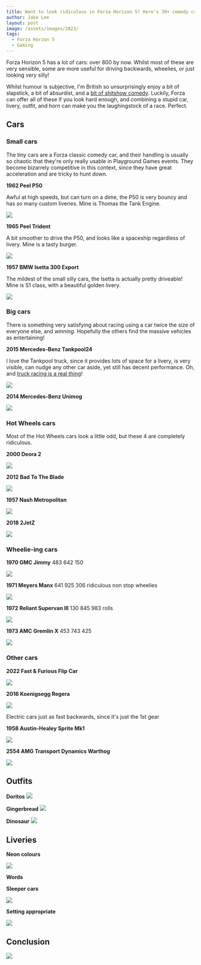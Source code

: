 ```yaml
---
title: Want to look ridiculous in Forza Horizon 5? Here's 30+ comedy cars, outfits, and liveries! 🚗🤡
author: Jake Lee
layout: post
image: /assets/images/2023/
tags:
  - Forza Horzon 5
  - Gaming
---
```


Forza Horizon 5 has a lot of cars: over 800 by now. Whilst most of these are very sensible, some are more useful for driving backwards, wheelies, or just looking very silly!

Whilst humour is subjective, I'm British so unsurprisingly enjoy a bit of slapstick, a bit of absurdist, and a [bit of shitshow comedy](/the-irresistible-allure-of-shitshow-comedy/). Luckily, Forza can offer all of these if you look hard enough, and combining a stupid car, livery, outfit, and horn can make you the laughingstock of a race. Perfect.

## Cars

### Small cars

The tiny cars are a Forza classic comedy car, and their handling is usually so chaotic that they're only really usable in Playground Games events. They become bizarrely competitive in this context, since they have great acceleration and are tricky to hunt down.

**1962 Peel P50**

Awful at high speeds, but can turn on a dime, the P50 is very bouncy and has _so_ many custom liveries. Mine is Thomas the Tank Engine.

[![](/assets/images/2024/fh5c-p50.png)](/assets/images/2024/fh5c-p50.png)

**1965 Peel Trident**

A bit smoother to drive the P50, and looks like a spaceship regardless of livery. Mine is a tasty burger.

[![](/assets/images/2024/fh5c-trident.png)](/assets/images/2024/fh5c-trident.png)

**1957 BMW Isetta 300 Export**

The mildest of the small silly cars, the Isetta is actually pretty driveable! Mine is S1 class, with a beautiful golden livery.

[![](/assets/images/2024/fh5c-isetta.png)](/assets/images/2024/fh5c-isetta.png)

### Big cars

There is something very satisfying about racing using a car twice the size of everyone else, and _winning_. Hopefully the others find the massive vehicles as entertaining!

**2015 Mercedes-Benz Tankpool24**

I love the Tankpool truck, since it provides lots of space for a livery, is very visible, can nudge any other car aside, yet still has decent performance. Oh, and [truck racing is a real thing](https://www.youtube.com/watch?v=lnHWL-J-3KE)!

[![](/assets/images/2024/fh5c-tankpool.png)](/assets/images/2024/fh5c-tankpool.png)

**2014 Mercedes-Benz Unimog**

[![](/assets/images/2024/fh5c-unimog.png)](/assets/images/2024/fh5c-unimog.png)

### Hot Wheels cars

Most of the Hot Wheels cars look a little odd, but these 4 are completely ridiculous.

**2000 Deora 2**

[![](/assets/images/2024/fh5c-deora.png)](/assets/images/2024/fh5c-deora.png)

**2012 Bad To The Blade**

[![](/assets/images/2024/fh5c-bad.png)](/assets/images/2024/fh5c-bad.png)

**1957 Nash Metropolitan**

[![](/assets/images/2024/fh5c-nash.png)](/assets/images/2024/fh5c-nash.png)

**2018 2JetZ**

[![](/assets/images/2024/fh5c-2jetz.png)](/assets/images/2024/fh5c-2jetz.png)

### Wheelie-ing cars

**1970 GMC Jimmy**
483 642 150

[![](/assets/images/2024/fh5c-jimmy.png)](/assets/images/2024/fh5c-jimmy.png)

**1971 Meyers Manx**
641 925 306
ridiculous non stop wheelies

[![](/assets/images/2024/fh5c-meyers.png)](/assets/images/2024/fh5c-meyers.png)

**1972 Reliant Supervan III**
130 845 983
rolls

[![](/assets/images/2024/fh5c-supervan.png)](/assets/images/2024/fh5c-supervan.png)

**1973 AMC Gremlin X**
453 743 425

[![](/assets/images/2024/fh5c-gremlin.png)](/assets/images/2024/fh5c-gremlin.png)

### Other cars

**2022 Fast & Furious Flip Car**

[![](/assets/images/2024/fh5c-flip.png)](/assets/images/2024/fh5c-flip.png)

**2016 Koenigsegg Regera**

[![](/assets/images/2024/fh5c-regera.png)](/assets/images/2024/fh5c-regera.png)

Electric cars just as fast backwards, since it's just the 1st gear

**1958 Austin-Healey Sprite Mk1**

[![](/assets/images/2024/fh5c-sprite.png)](/assets/images/2024/fh5c-sprite.png)

**2554 AMG Transport Dynamics Warthog**

[![](/assets/images/2024/fh5c-warthog.png)](/assets/images/2024/fh5c-warthog.png)

## Outfits

**Doritos**
[![](/assets/images/2024/fh5c-doritos.png)](/assets/images/2024/fh5c-doritos.png)

**Gingerbread**
[![](/assets/images/2024/fh5c-gingerbread.png)](/assets/images/2024/fh5c-gingerbread.png)

**Dinosaur**
[![](/assets/images/2024/fh5c-dinosaur.png)](/assets/images/2024/fh5c-dinosaur.png)

## Liveries

**Neon colours**

[![](/assets/images/2024/fh5c-neon.png)](/assets/images/2024/fh5c-neon.png)

**Words**

**Sleeper cars**

[![](/assets/images/2024/fh5c-sleeper.png)](/assets/images/2024/fh5c-sleeper.png)

**Setting appropriate**

[![](/assets/images/2024/fh5c-appropriate.png)](/assets/images/2024/fh5c-appropriate.png)

## Conclusion

[![](/assets/images/2024/example_thumbnail.png)](/assets/images/2024/example.png)
